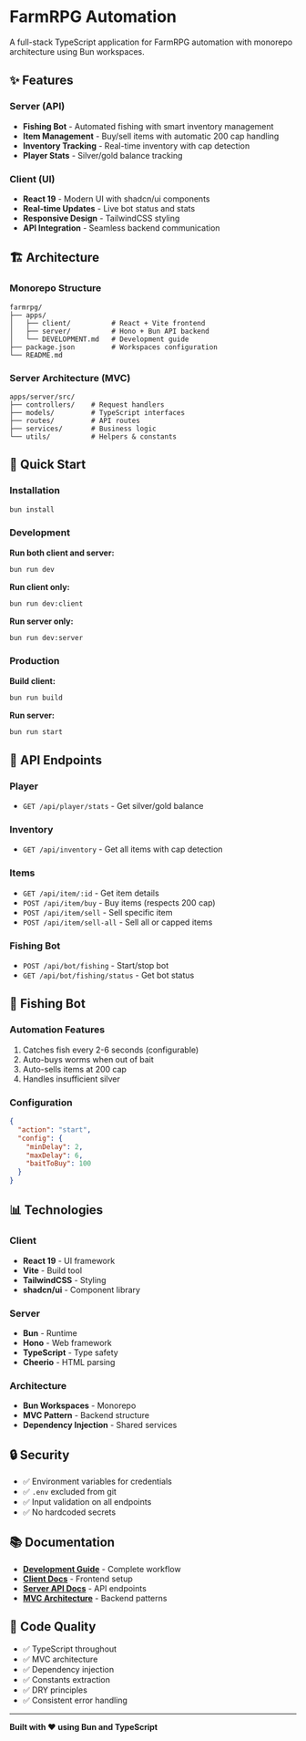 # FarmRPG Automation

A full-stack TypeScript application for FarmRPG automation with monorepo architecture using Bun workspaces.

## ✨ Features

### Server (API)
- **Fishing Bot** - Automated fishing with smart inventory management
- **Item Management** - Buy/sell items with automatic 200 cap handling
- **Inventory Tracking** - Real-time inventory with cap detection
- **Player Stats** - Silver/gold balance tracking

### Client (UI)
- **React 19** - Modern UI with shadcn/ui components
- **Real-time Updates** - Live bot status and stats
- **Responsive Design** - TailwindCSS styling
- **API Integration** - Seamless backend communication

## 🏗️ Architecture

### Monorepo Structure
```
farmrpg/
├── apps/
│   ├── client/          # React + Vite frontend
│   ├── server/          # Hono + Bun API backend
│   └── DEVELOPMENT.md   # Development guide
├── package.json         # Workspaces configuration
└── README.md
```

### Server Architecture (MVC)
```
apps/server/src/
├── controllers/    # Request handlers
├── models/         # TypeScript interfaces
├── routes/         # API routes
├── services/       # Business logic
└── utils/          # Helpers & constants
```

## 🚀 Quick Start

### Installation
```bash
bun install
```

### Development

**Run both client and server:**
```bash
bun run dev
```

**Run client only:**
```bash
bun run dev:client
```

**Run server only:**
```bash
bun run dev:server
```

### Production

**Build client:**
```bash
bun run build
```

**Run server:**
```bash
bun run start
```

## 📡 API Endpoints

### Player
- `GET /api/player/stats` - Get silver/gold balance

### Inventory
- `GET /api/inventory` - Get all items with cap detection

### Items
- `GET /api/item/:id` - Get item details
- `POST /api/item/buy` - Buy items (respects 200 cap)
- `POST /api/item/sell` - Sell specific item
- `POST /api/item/sell-all` - Sell all or capped items

### Fishing Bot
- `POST /api/bot/fishing` - Start/stop bot
- `GET /api/bot/fishing/status` - Get bot status

## 🎣 Fishing Bot

### Automation Features
1. Catches fish every 2-6 seconds (configurable)
2. Auto-buys worms when out of bait
3. Auto-sells items at 200 cap
4. Handles insufficient silver

### Configuration
```json
{
  "action": "start",
  "config": {
    "minDelay": 2,
    "maxDelay": 6,
    "baitToBuy": 100
  }
}
```

## 📊 Technologies

### Client
- **React 19** - UI framework
- **Vite** - Build tool
- **TailwindCSS** - Styling
- **shadcn/ui** - Component library

### Server
- **Bun** - Runtime
- **Hono** - Web framework
- **TypeScript** - Type safety
- **Cheerio** - HTML parsing

### Architecture
- **Bun Workspaces** - Monorepo
- **MVC Pattern** - Backend structure
- **Dependency Injection** - Shared services

## 🔒 Security

- ✅ Environment variables for credentials
- ✅ `.env` excluded from git
- ✅ Input validation on all endpoints
- ✅ No hardcoded secrets

## 📚 Documentation

- **[Development Guide](apps/DEVELOPMENT.md)** - Complete workflow
- **[Client Docs](apps/client/README.md)** - Frontend setup
- **[Server API Docs](apps/server/README.md)** - API endpoints
- **[MVC Architecture](apps/server/MVC_ARCHITECTURE.md)** - Backend patterns

## 🔧 Code Quality

- ✅ TypeScript throughout
- ✅ MVC architecture
- ✅ Dependency injection
- ✅ Constants extraction
- ✅ DRY principles
- ✅ Consistent error handling

---

**Built with ❤️ using Bun and TypeScript**
